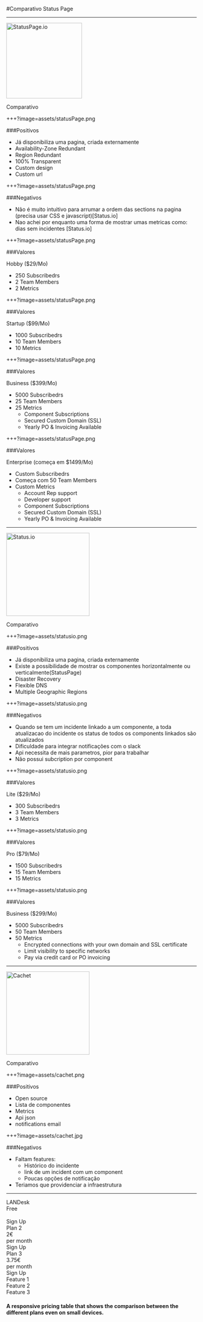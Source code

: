 #Comparativo Status Page

---

<img alt="StatusPage.io" src="https://victorops.com/wp-content/uploads/2015/10/status.png" height=200 style="border: none;box-shadow: none;">

Comparativo

+++?image=assets/statusPage.png

###Positivos

* Já disponibiliza uma pagina, criada externamente
* Availability-Zone Redundant
* Region Redundant
* 100% Transparent
* Custom design
* Custom url

+++?image=assets/statusPage.png

###Negativos

- Não é muito intuitivo para arrumar a ordem das sections na pagina (precisa usar CSS e javascript)[Status.io]
- Nao achei por enquanto uma forma de mostrar umas metricas como: dias sem incidentes [Status.io]


+++?image=assets/statusPage.png

###Valores

Hobby ($29/Mo)

- 250 Subscribedrs
- 2 Team Members
- 2 Metrics 

+++?image=assets/statusPage.png

###Valores

Startup ($99/Mo)

- 1000 Subscribedrs
- 10 Team Members
- 10 Metrics 


+++?image=assets/statusPage.png

###Valores

Business ($399/Mo)

- 5000 Subscribedrs
- 25 Team Members
- 25 Metrics 
    - Component Subscriptions
    - Secured Custom Domain (SSL)
    - Yearly PO & Invoicing Available

+++?image=assets/statusPage.png

###Valores

Enterprise (começa em $1499/Mo)

- Custom Subscribedrs
- Começa com 50 Team Members
- Custom Metrics 
    - Account Rep support
    - Developer support
    - Component Subscriptions
    - Secured Custom Domain (SSL)
    - Yearly PO & Invoicing Available


---

<img alt="Status.io" src="https://kb.status.io/wp-content/uploads/2016/04/logo-black-v9.png" height=220 style="border: none;box-shadow: none;">

Comparativo

+++?image=assets/statusio.png

###Positivos

- Já disponibiliza uma pagina, criada externamente
- Existe a possibilidade de mostrar os componentes horizontalmente ou verticalmente(StatusPage)
- Disaster Recovery
- Flexible DNS
- Multiple Geographic Regions

+++?image=assets/statusio.png

###Negativos

- Quando se tem um incidente linkado a um componente, a toda atualizacao do incidente os status de todos os components linkados são atualizados
- Dificuldade para integrar notificações com o slack
- Api necessita de mais parametros, pior para trabalhar
- Não possui subcription por component

+++?image=assets/statusio.png

###Valores

Lite ($29/Mo)
- 300 Subscribedrs
- 3 Team Members
- 3 Metrics 

+++?image=assets/statusio.png

###Valores

Pro ($79/Mo)
- 1500 Subscribedrs
- 15 Team Members
- 15 Metrics 

+++?image=assets/statusio.png

###Valores

Business ($299/Mo)
- 5000 Subscribedrs
- 50 Team Members
- 50 Metrics 
    - Encrypted connections with your own domain and SSL certificate
    - Limit visibility to specific networks
    - Pay via credit card or PO invoicing

---

<img alt="Cachet" src="https://blog.alt-three.com/content/images/2015/06/Cachet.svg" height=220 style="border: none;box-shadow: none;">

Comparativo

+++?image=assets/cachet.png

###Positivos

* Open source
* Lista de componentes
* Metrics
* Api json
* notifications email

+++?image=assets/cachet.jpg

###Negativos

- Faltam features:
    - Histórico do incidente
    - link de um incident com um component
    - Poucas opções de notificação
- Teriamos que providenciar a infraestrutura

---

<link href="//netdna.bootstrapcdn.com/font-awesome/4.0.3/css/font-awesome.css" rel="stylesheet">

<link href="./assests/PITCHME.css" rel="stylesheet">

<div class="container">
    <div class="row">
        <div class="col-xs-12 col-sm-offset-4 col-sm-8">
            <div class="row">
                <div class="col-xs-4 my_planHeader my_plan1">
                    <div class="my_planTitle">LANDesk</div>
                    <div class="my_planPrice">Free</div>
                    <div class="my_planDuration"> </div>
                    <a type="button" class="btn btn-default">Sign Up</a>
                </div>
                <div class="col-xs-4 my_planHeader my_plan2">
                    <div class="my_planTitle">Plan 2</div>
                    <div class="my_planPrice">2€</div>
                    <div class="my_planDuration">per month</div>
                    <a type="button" class="btn btn-default">Sign Up</a>
                </div>
                <div class="col-xs-4 my_planHeader my_plan3">
                    <div class="my_planTitle">Plan 3</div>
                    <div class="my_planPrice">3.75€</div>
                    <div class="my_planDuration">per month</div>
                    <a type="button" class="btn btn-default">Sign Up</a>
                </div>
            </div>
        </div>
    </div>
    <div class="row my_featureRow">
        <div class="col-xs-12 col-sm-4 my_feature">
            Feature 1
        </div>
        <div class="col-xs-12 col-sm-8">
            <div class="row">
                <div class="col-xs-4 col-sm-4 my_planFeature my_plan1">
                    <i class="fa fa-check my_check"></i>
                </div>
                <div class="col-xs-4 col-sm-4 my_planFeature my_plan2">
                    <i class="fa fa-check my_check"></i>
                </div>
                <div class="col-xs-4 col-sm-4 my_planFeature my_plan3">
                    <i class="fa fa-check my_check"></i>
                </div>
            </div>
        </div>
    </div>
    <div class="row my_featureRow">
        <div class="col-xs-12 col-sm-4 my_feature">
            Feature 2
        </div>
        <div class="col-xs-12 col-sm-8">
            <div class="row">
                <div class="col-xs-4 col-sm-4 my_planFeature my_plan1">
                    <i class="fa"></i>
                </div>
                <div class="col-xs-4 col-sm-4 my_planFeature my_plan2">
                    <i class="fa fa-check my_check"></i>
                </div>
                <div class="col-xs-4 col-sm-4 my_planFeature my_plan3">
                    <i class="fa fa-check my_check"></i>
                </div>
            </div>
        </div>
    </div>
    <div class="row my_featureRow">
        <div class="col-xs-12 col-sm-4 my_feature">
            Feature 3
        </div>
        <div class="col-xs-12 col-sm-8">
            <div class="row">
                <div class="col-xs-4 col-sm-4 my_planFeature my_plan1">
                    <i class="fa"></i>
                </div>
                <div class="col-xs-4 col-sm-4 my_planFeature my_plan2">
                    <i class="fa"></i>
                </div>
                <div class="col-xs-4 col-sm-4 my_planFeature my_plan3">
                    <i class="fa fa-check my_check"></i>
                </div>
            </div>
        </div>
    </div>     
</div>

<h4 class="text-center"> A responsive pricing table that shows the comparison between the different plans even on small devices.</h4>
